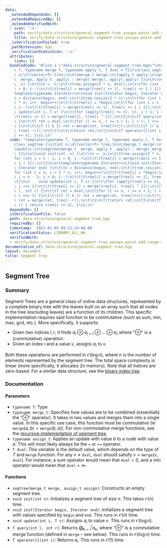 ```yaml
---
data:
  _extendedDependsOn: []
  _extendedRequiredBy: []
  _extendedVerifiedWith:
  - icon: ':x:'
    path: verify/data-structure/general-segment-tree.yosupo-point-add-range-sum.test.cpp
    title: verify/data-structure/general-segment-tree.yosupo-point-add-range-sum.test.cpp
  _isVerificationFailed: true
  _pathExtension: hpp
  _verificationStatusIcon: ':x:'
  attributes:
    links: []
  bundledCode: "#line 1 \"data-structure/general-segment-tree.hpp\"\ntemplate<typename\
    \ T, typename merge_t, typename apply_t, T dval = T{}>\nclass segtree {\n\tint\
    \ n;\n\tvector<T> tree;\n\n\tmerge_t merge;\n\tapply_t apply;\n\npublic:\n\tsegtree(merge_t\
    \ _merge, apply_t _apply) : merge(_merge), apply(_apply) {}\n\n\tvoid init(int\
    \ _n) {\n\t\tn = _n;\n\t\ttree.assign(2 * n, dval);\n\t\tfor (int i = n - 1; i\
    \ > 0; i--)\n\t\t\ttree[i] = merge(tree[i << 1], tree[i << 1 | 1]);\n\t}\n\n\t\
    template<typename Iterator>\n\tvoid init(Iterator begin, Iterator end) {\n\t\t\
    n = distance(begin, end);\n\t\ttree.resize(2 * n);\n\t\tfor (int i = n; i < 2\
    \ * n; i++, begin++)\n\t\t\ttree[i] = *begin;\n\t\tfor (int i = n - 1; i > 0;\
    \ i--)\n\t\t\ttree[i] = merge(tree[i << 1], tree[i << 1 | 1]);\n\t}\n\n    void\
    \ update(int i, T v) {\n\t\tfor (apply(tree[i += n], v); i > 1; i >>= 1)\n\t\t\
    \ttree[i >> 1] = merge(tree[i], tree[i ^ 1]);\n\t}\n\n\tT query(int l, int r)\
    \ {\n\t\tT ret = dval;\n\t\tfor (l += n, r += n + 1; l < r; l >>= 1, r >>= 1)\
    \ {\n\t\t\tif (l & 1) ret = merge(ret, tree[l++]);\n\t\t\tif (r & 1) ret = merge(ret,\
    \ tree[--r]);\n\t\t}\n\t\treturn ret;\n\t}\n\n\tT operator[](int i) { return tree[i\
    \ += n]; }\n};\n"
  code: "template<typename T, typename merge_t, typename apply_t, T dval = T{}>\n\
    class segtree {\n\tint n;\n\tvector<T> tree;\n\n\tmerge_t merge;\n\tapply_t apply;\n\
    \npublic:\n\tsegtree(merge_t _merge, apply_t _apply) : merge(_merge), apply(_apply)\
    \ {}\n\n\tvoid init(int _n) {\n\t\tn = _n;\n\t\ttree.assign(2 * n, dval);\n\t\t\
    for (int i = n - 1; i > 0; i--)\n\t\t\ttree[i] = merge(tree[i << 1], tree[i <<\
    \ 1 | 1]);\n\t}\n\n\ttemplate<typename Iterator>\n\tvoid init(Iterator begin,\
    \ Iterator end) {\n\t\tn = distance(begin, end);\n\t\ttree.resize(2 * n);\n\t\t\
    for (int i = n; i < 2 * n; i++, begin++)\n\t\t\ttree[i] = *begin;\n\t\tfor (int\
    \ i = n - 1; i > 0; i--)\n\t\t\ttree[i] = merge(tree[i << 1], tree[i << 1 | 1]);\n\
    \t}\n\n    void update(int i, T v) {\n\t\tfor (apply(tree[i += n], v); i > 1;\
    \ i >>= 1)\n\t\t\ttree[i >> 1] = merge(tree[i], tree[i ^ 1]);\n\t}\n\n\tT query(int\
    \ l, int r) {\n\t\tT ret = dval;\n\t\tfor (l += n, r += n + 1; l < r; l >>= 1,\
    \ r >>= 1) {\n\t\t\tif (l & 1) ret = merge(ret, tree[l++]);\n\t\t\tif (r & 1)\
    \ ret = merge(ret, tree[--r]);\n\t\t}\n\t\treturn ret;\n\t}\n\n\tT operator[](int\
    \ i) { return tree[i += n]; }\n};\n"
  dependsOn: []
  isVerificationFile: false
  path: data-structure/general-segment-tree.hpp
  requiredBy: []
  timestamp: '2022-01-05 09:21:24-08:00'
  verificationStatus: LIBRARY_ALL_WA
  verifiedWith:
  - verify/data-structure/general-segment-tree.yosupo-point-add-range-sum.test.cpp
documentation_of: data-structure/general-segment-tree.hpp
layout: document
title: Segment Tree
---
```


## Segment Tree

### Summary

Segment Trees are a general class of online data structures, represented by a complete binary tree with the leaves built on an array such that all nodes in the tree (excluding leaves) are a function of its children. This specific implementation requires said function to be commutative (such as sum, min, max, gcd, etc.). More specifically, it supports:
- Given two indices $l, r$, it finds $a_l \oplus a_{l + 1} \oplus \dots \oplus a_r$ where "$\oplus$" is a (commutative) operation.
- Given an index $i$ and a value $v$, assigns $a_i$ to $v$. 

Both these operations are performed in $\mathcal{O}(\log n)$, where $n$ is the number of elements represented by the segment tree. The total space complexity is linear (more specifically, it allocates $2n$ memory). Note that all indices are zero-based. For a similar data structure, see the [binary index tree](https://dutinmeow.github.io/library/data-structure/binary-index-tree.hpp). 

### Documentation

#### Parameters

- `typename T`: Type
- `typename merge_t`: Specifies how values are to be combined (essentially the "$\oplus$" operator). It takes in two values and merges them into a single value. In this specific use case, this function must be commutative (ie $\texttt{merge}(a, b) = \texttt{merge}(b, a)$). For non-commutative merge functions, see the [recursive implementation of segment tree](https://dutinmeow.github.io/library/data-structure/general-recursive-segment-tree.hpp). 
- `typename assign_t`: Applies an update with value $b$ to a node with value $a$. This will most likely always be the `=` or `+=` operator. 
- `T dval`: This variable is the default value, which depends on the type of $T$ and $\texttt{merge}$ function. For any $v \neq \texttt{dval}$, $\texttt{dval}$ should satisfy $v = \texttt{merge}(v, \texttt{dval})$. For instance, a sum operator would mean that $\texttt{dval} = 0$, and a min operator would mean that $\texttt{dval} = \infty$. 

#### Functions

- `segtree(merge_t merge, assign_t assign)`: Constructs an empty segment tree.
- `void init(int n)`: Initializes a segment tree of size $n$. This takes $\mathcal{O}(n)$ time.
- `void init(Iterator begin, Iterator end)`: Initializes a segment tree with values specified by $\texttt{begin}$ and $\texttt{end}$. This runs in $\mathcal{O}(n)$ time.
- `void update(int i, T v)`: Assigns $a_i$ to value $v$. This runs in $\mathcal{O}(\log n)$. 
- `T query(int l, int r)`: Returns $\bigoplus_{k = l}^r a_k$, where "$\oplus$" is a commutative merge function (defined in `merge` – see below). This runs in $\mathcal{O}(\log n)$ time.
- `T operator[](int i)`: Returns $a_i$. This runs in $\mathcal{O}(1)$ time.